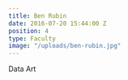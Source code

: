 ```yaml
---
title: Ben Rubin
date: 2016-07-20 15:44:00 Z
position: 4
type: Faculty
image: "/uploads/ben-rubin.jpg"
---
```


Data Art
